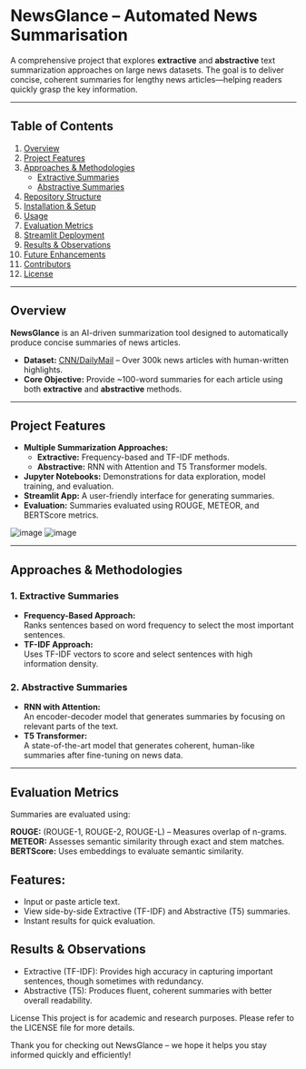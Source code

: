 # NewsGlance – Automated News Summarisation

A comprehensive project that explores **extractive** and **abstractive** text summarization approaches on large news datasets. The goal is to deliver concise, coherent summaries for lengthy news articles—helping readers quickly grasp the key information.

---

## Table of Contents
1. [Overview](#overview)
2. [Project Features](#project-features)
3. [Approaches & Methodologies](#approaches--methodologies)
   - [Extractive Summaries](#1-extractive-summaries)
   - [Abstractive Summaries](#2-abstractive-summaries)
4. [Repository Structure](#repository-structure)
5. [Installation & Setup](#installation--setup)
6. [Usage](#usage)
7. [Evaluation Metrics](#evaluation-metrics)
8. [Streamlit Deployment](#streamlit-deployment)
9. [Results & Observations](#results--observations)
10. [Future Enhancements](#future-enhancements)
11. [Contributors](#contributors)
12. [License](#license)

---

## Overview
**NewsGlance** is an AI-driven summarization tool designed to automatically produce concise summaries of news articles.  
- **Dataset:** [CNN/DailyMail](https://paperswithcode.com/dataset/cnn-dailymail) – Over 300k news articles with human-written highlights.
- **Core Objective:** Provide ~100-word summaries for each article using both **extractive** and **abstractive** methods.

---

## Project Features
- **Multiple Summarization Approaches:**  
  - **Extractive:** Frequency-based and TF-IDF methods.
  - **Abstractive:** RNN with Attention and T5 Transformer models.
- **Jupyter Notebooks:** Demonstrations for data exploration, model training, and evaluation.
- **Streamlit App:** A user-friendly interface for generating summaries.
- **Evaluation:** Summaries evaluated using ROUGE, METEOR, and BERTScore metrics.
  
![image](https://github.com/user-attachments/assets/19eeccef-5ff9-4f56-afd9-e282ea804b7e)
![image](https://github.com/user-attachments/assets/6b46a2e0-021c-4be1-8ac1-0d6653d2ef6b)

---

## Approaches & Methodologies

### 1. Extractive Summaries
- **Frequency-Based Approach:**  
  Ranks sentences based on word frequency to select the most important sentences.
- **TF-IDF Approach:**  
  Uses TF-IDF vectors to score and select sentences with high information density.

### 2. Abstractive Summaries
- **RNN with Attention:**  
  An encoder-decoder model that generates summaries by focusing on relevant parts of the text.
- **T5 Transformer:**  
  A state-of-the-art model that generates coherent, human-like summaries after fine-tuning on news data.

---

## Evaluation Metrics
Summaries are evaluated using:

**ROUGE:** (ROUGE-1, ROUGE-2, ROUGE-L) – Measures overlap of n-grams.
**METEOR:** Assesses semantic similarity through exact and stem matches.
**BERTScore:** Uses embeddings to evaluate semantic similarity.

## Features:
- Input or paste article text.
- View side-by-side Extractive (TF-IDF) and Abstractive (T5) summaries.
- Instant results for quick evaluation.
  
## Results & Observations
- Extractive (TF-IDF):
Provides high accuracy in capturing important sentences, though sometimes with redundancy.
- Abstractive (T5):
Produces fluent, coherent summaries with better overall readability.


License
This project is for academic and research purposes. Please refer to the LICENSE file for more details.

Thank you for checking out NewsGlance – we hope it helps you stay informed quickly and efficiently!
